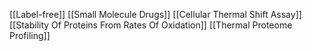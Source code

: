 [[Label-free]]
[[Small Molecule Drugs]]
[[Cellular Thermal Shift Assay]]
[[Stability Of Proteins From Rates Of Oxidation]]
[[Thermal Proteome Profiling]]

